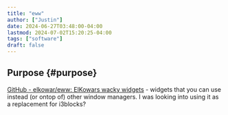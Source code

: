 ```yaml
---
title: "eww"
author: ["Justin"]
date: 2024-06-27T03:48:00-04:00
lastmod: 2024-07-02T15:20:25-04:00
tags: ["software"]
draft: false
---
```


## Purpose {#purpose}

[GitHub - elkowar/eww: ElKowars wacky widgets](https://github.com/elkowar/eww) - widgets that you can use instead
(or ontop of) other window managers. I was looking into using it as a
replacement for i3blocks?
